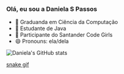 ### Olá, eu sou a Daniela S Passos

- 🌱 Graduanda em Ciência da Computação
- 🌱 Estudante de Java
- 👯 Participante do Santander Code Girls
- 😄 Pronouns: ela/dela

![Daniela's GitHub stats](https://github-readme-stats.vercel.app/api?username=dpassoss99&show_icons=true&theme=radical)

[snake gif](https://github.com/Formandodev/Formondodev/blob/output/github-contribution-grid-snake.svg)
